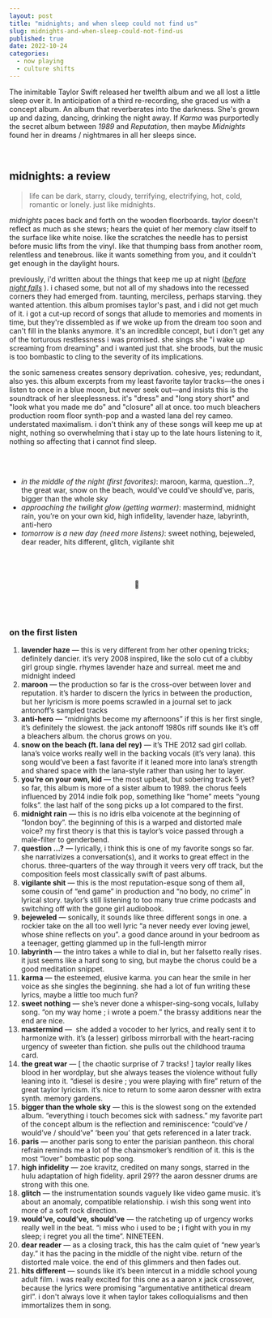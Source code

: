 ```yaml
---
layout: post
title: "midnights; and when sleep could not find us"
slug: midnights-and-when-sleep-could-not-find-us
published: true
date: 2022-10-24
categories:
  - now playing
  - culture shifts
---
```


The inimitable Taylor Swift released her twelfth album and we all lost a little sleep over it. In anticipation of a third re-recording, she graced us with a concept album. An album that reverberates into the darkness. She's grown up and dazing, dancing, drinking the night away. If *Karma* was purportedly the secret album between *1989* and *Reputation*, then maybe *Midnights* found her in dreams / nightmares in all her sleeps since.

<!--more-->

<br />

## midnights: a review

> life can be dark, starry, cloudy, terrifying, electrifying, hot, cold, romantic or lonely. just like midnights.

*midnights* paces back and forth on the wooden floorboards. taylor doesn't reflect as much as she stews; hears the quiet of her memory claw itself to the surface like white noise. like the scratches the needle has to persist before music lifts from the vinyl. like that thumping bass from another room, relentless and tenebrous. like it wants something from you, and it couldn't get enough in the daylight hours. 

previously, i'd written about the things that keep me up at night (*[before night falls](https://blog.kellyluo.me/2022-09/seasons-twenty-two)*
). i chased some, but not all of my shadows into the recessed corners they had emerged from. taunting, merciless, perhaps starving. they wanted attention. this album promises taylor's past, and i did not get much of it. i got a cut-up record of songs that allude to memories and moments in time, but they're dissembled as if we woke up from the dream too soon and can't fill in the blanks anymore. it's an incredible concept, but i don't get any of the torturous restlessness i was promised. she sings she "i wake up screaming from dreaming" and i wanted just that. she broods, but the music is too bombastic to cling to the severity of its implications. 

the sonic sameness creates sensory deprivation. cohesive, yes; redundant, also yes. this album excerpts from my least favorite taylor tracks—the ones i listen to once in a blue moon, but never seek out—and insists this is the soundtrack of her sleeplessness. it's "dress" and "long story short" and "look what you made me do" and "closure" all at once. too much bleachers production room floor synth-pop and a wasted lana del rey cameo. understated maximalism. i don't think any of these songs will keep me up at night, nothing so overwhelming that i stay up to the late hours listening to it, nothing so affecting that i cannot find sleep. 

<br />
<br />

- *in the middle of the night (first favorites)*: maroon, karma, question…?, the great war, snow on the beach, would’ve could’ve should’ve, paris, bigger than the whole sky
- *approaching the twilight glow* *(getting warmer)*: mastermind, midnight rain, you’re on your own kid, high infidelity, lavender haze, labyrinth, anti-hero
- *tomorrow is a new day (need more listens)*: sweet nothing, bejeweled, dear reader, hits different, glitch, vigilante shit

<br />
<br />


<h4 style="text-align:center">🌃</h4>

<br />
<br />

### on the first listen

1. **lavender haze** — this is very different from her other opening tricks; definitely dancier. it’s very 2008 inspired, like the solo cut of a clubby girl group single. rhymes lavender haze and surreal. meet me and midnight indeed
2. **maroon** — the production so far is the cross-over between lover and reputation. it’s harder to discern the lyrics in between the production, but her lyricism is more poems scrawled in a journal set to jack antonoff’s sampled tracks
3. **anti-hero** — “midnights become my afternoons” if this is her first single, it’s definitely the slowest. the jack antonoff 1980s riff sounds like it’s off a bleachers album. the chorus grows on you. 
4. **snow on the beach (ft. lana del rey)** — it’s THE 2012 sad girl collab. lana’s voice works really well in the backing vocals (it’s very lana). this song would’ve been a fast favorite if it leaned more into lana’s strength and shared space with the lana-style rather than using her to layer. 
5. **you’re on your own, kid** — the most upbeat, but sobering track 5 yet? so far, this album is more of a sister album to 1989. the chorus feels influenced by 2014 indie folk pop, something like “home” meets “young folks”. the last half of the song picks up a lot compared to the first. 
6. **midnight rain** — this is no idris elba voicenote at the beginning of “london boy”. the beginning of this is a warped and distorted male voice? my first theory is that this is taylor’s voice passed through a male-filter to genderbend. 
7. **question …?** — lyrically, i think this is one of my favorite songs so far. she narrativizes a conversation(s), and it works to great effect in the chorus. three-quarters of the way through it veers very off track, but the composition feels most classically swift of past albums.
8. **vigilante shit** — this is the most reputation-esque song of them all, some cousin of “end game” in production and “no body, no crime” in lyrical story. taylor’s still listening to too many true crime podcasts and switching off with the gone girl audiobook. 
9. **bejeweled** — sonically, it sounds like three different songs in one. a rockier take on the all too well lyric “a never needy ever loving jewel, whose shine reflects on you”. a good dance around in your bedroom as a teenager, getting glammed up in the full-length mirror  
10. **labyrinth** — the intro takes a while to dial in, but her falsetto really rises. it just seems like a hard song to sing, but maybe the chorus could be a good meditation snippet. 
11. **karma** — the esteemed, elusive karma. you can hear the smile in her voice as she singles the beginning. she had a lot of fun writing these lyrics, maybe a little too much fun?
12. **sweet nothing** — she’s never done a whisper-sing-song vocals, lullaby song. “on my way home ; i wrote a poem.” the brassy additions near the end are nice. 
13. **mastermind** —  she added a vocoder to her lyrics, and really sent it to harmonize with. it’s (a lesser) girlboss mirrorball with the heart-racing urgency of sweeter than fiction. she pulls out the childhood trauma card. 
14. **the great war** — [ the chaotic surprise of 7 tracks! ] taylor really likes blood in her wordplay, but she always teases the violence without fully leaning into it. “diesel is desire ; you were playing with fire” return of the great taylor lyricism. it’s nice to return to some aaron dessner with extra synth. memory gardens. 
15. **bigger than the whole sky** — this is the slowest song on the extended album. “everything i touch becomes sick with sadness.” my favorite part of the concept album is the reflection and reminiscence: “could’ve / would’ve / should’ve” ‘been you’ that gets referenced in a later track. 
16. **paris** — another paris song to enter the parisian pantheon. this choral refrain reminds me a lot of the chainsmoker’s rendition of it. this is the most “lover” bombastic pop song. 
17. **high infidelity** — zoe kravitz, credited on many songs, starred in the hulu adaptation of high fidelity. april 29?? the aaron dessner drums are strong with this one. 
18. **glitch** — the instrumentation sounds vaguely like video game music. it’s about an anomaly, compatible relationship. i wish this song went into more of a soft rock direction.
19. **would’ve, could’ve, should’ve** — the ratcheting up of urgency works really well in the beat. “i miss who i used to be ; i fight with you in my sleep; i regret you all the time”. NINETEEN. 
20. **dear reader** — as a closing track, this has the calm quiet of “new year’s day.” it has the pacing in the middle of the night vibe. return of the distorted male voice. the end of this glimmers and then fades out. 
21. **hits different** — sounds like it’s been intercut in a middle school young adult film. i was really excited for this one as a aaron x jack crossover, because the lyrics were promising “argumentative antithetical dream girl”. i don't always love it when taylor takes colloquialisms and then immortalizes them in song.

<br />
<br />
